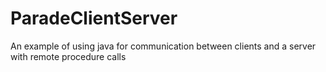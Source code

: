 # ParadeClientServer

An example of using java for communication between clients and a server with remote procedure calls
